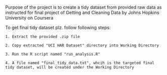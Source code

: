 Purpose of the project is to create a tidy dataset from provided raw data as instructed for final project of Getting and Cleaning Data by Johns Hopkins University on Coursera

To get final tidy dataset plz. follow following steps:

    1. Extract the provided .zip file
    
    2. Copy extracted "UCI HAR Dataset" directory into Working Directory
    
    3. Run the R script named "run_analysis.R"
    
    4. A file named "final_tidy_data.txt", whcih is the targeted final tidy dataset, will be created under the Working Directory
 
